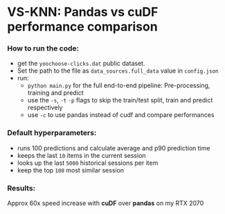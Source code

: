 # VS-KNN: Pandas vs cuDF performance comparison

### How to run the code:
* get the `yoochoose-clicks.dat` public dataset.
* Set the path to the file as `data_sources.full_data` value in `config.json`
* run:
    * `python main.py` for the full end-to-end pipeline: Pre-processing, training and predict
    * use the `-s`, `-t` `-p` flags to skip the train/test split, train and predict respectively
    * use `-c` to use pandas instead of cudf and compare performances
    
### Default hyperparameters:  
* runs 100 predictions and calculate average and p90 prediction time 
* keeps the last `10` items in the current session
* looks up the last `5000` historical sessions per item
* keep the top `100` most similar session

### Results:
Approx 60x speed increase with **cuDF** over **pandas** on my RTX 2070
